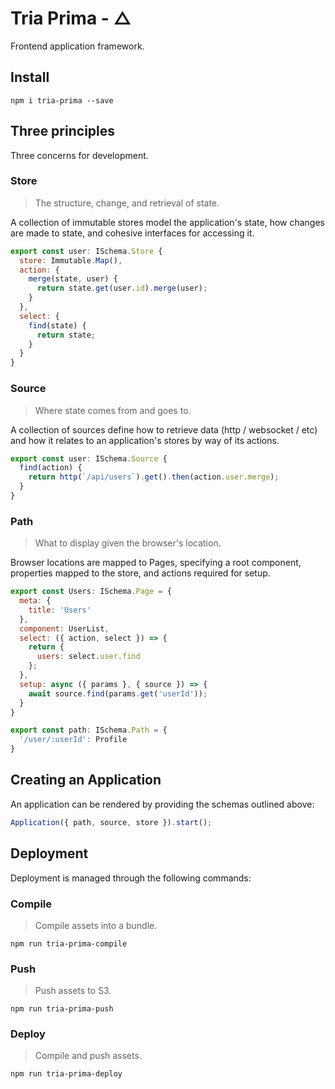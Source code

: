 # Tria Prima - △

Frontend application framework.

## Install

    npm i tria-prima --save

## Three principles

Three concerns for development.

### Store

> The structure, change, and retrieval of state.

A collection of immutable stores model the application's state, how changes are 
made to state, and cohesive interfaces for accessing it.

```javascript
export const user: ISchema.Store {
  store: Immutable.Map(),
  action: {
    merge(state, user) {
      return state.get(user.id).merge(user);
    }
  },
  select: {
    find(state) {
      return state;
    }
  }
}
```

### Source

> Where state comes from and goes to.

A collection of sources define how to retrieve data (http / websocket / etc)
and how it relates to an application's stores by way of its actions.

```javascript
export const user: ISchema.Source {
  find(action) {
    return http(`/api/users`).get().then(action.user.merge);
  }
}
```

### Path

> What to display given the browser's location.

Browser locations are mapped to Pages, specifying a root component, 
properties mapped to the store, and actions required for setup.

```javascript
export const Users: ISchema.Page = {
  meta: {
    title: 'Users'
  },
  component: UserList,
  select: ({ action, select }) => {
    return {
      users: select.user.find
    };
  },
  setup: async ({ params }, { source }) => {
    await source.find(params.get('userId'));
  }
}

export const path: ISchema.Path = {
  '/user/:userId': Profile
}
```

## Creating an Application

An application can be rendered by providing the schemas outlined above:

```javascript
Application({ path, source, store }).start();
```

## Deployment

Deployment is managed through the following commands:

### Compile

> Compile assets into a bundle.

    npm run tria-prima-compile

### Push

> Push assets to S3.

    npm run tria-prima-push

### Deploy

> Compile and push assets.

    npm run tria-prima-deploy
